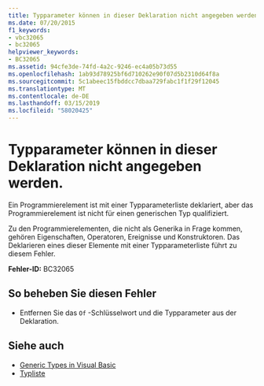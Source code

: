 ```yaml
---
title: Typparameter können in dieser Deklaration nicht angegeben werden.
ms.date: 07/20/2015
f1_keywords:
- vbc32065
- bc32065
helpviewer_keywords:
- BC32065
ms.assetid: 94cfe3de-74fd-4a2c-9246-ec4a05b73d55
ms.openlocfilehash: 1ab93d78925bf6d710262e90f07d5b2310d64f8a
ms.sourcegitcommit: 5c1abeec15fbddcc7dbaa729fabc1f1f29f12045
ms.translationtype: MT
ms.contentlocale: de-DE
ms.lasthandoff: 03/15/2019
ms.locfileid: "58020425"
---
```

# <a name="type-parameters-cannot-be-specified-on-this-declaration"></a>Typparameter können in dieser Deklaration nicht angegeben werden.
Ein Programmierelement ist mit einer Typparameterliste deklariert, aber das Programmierelement ist nicht für einen generischen Typ qualifiziert.  
  
 Zu den Programmierelementen, die nicht als Generika in Frage kommen, gehören Eigenschaften, Operatoren, Ereignisse und Konstruktoren. Das Deklarieren eines dieser Elemente mit einer Typparameterliste führt zu diesem Fehler.  
  
 **Fehler-ID:** BC32065  
  
## <a name="to-correct-this-error"></a>So beheben Sie diesen Fehler  
  
-   Entfernen Sie das `Of` -Schlüsselwort und die Typparameter aus der Deklaration.  
  
## <a name="see-also"></a>Siehe auch

- [Generic Types in Visual Basic](../../visual-basic/programming-guide/language-features/data-types/generic-types.md)
- [Typliste](../../visual-basic/language-reference/statements/type-list.md)
